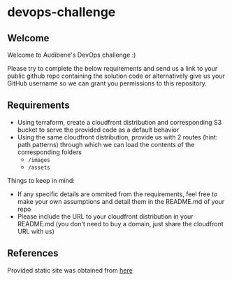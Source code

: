 # devops-challenge

## Welcome

Welcome to Audibene's DevOps challenge :)

Please try to complete the below requirements and send us a link to your public github repo containing the solution code or alternatively give us your GitHub username so we can grant you permissions to this repository.

## Requirements

* Using terraform, create a cloudfront distribution and corresponding S3 bucket to serve the provided code as a default behavior
* Using the same cloudfront distribution, provide us with 2 routes (hint: path patterns) through which we can load the contents of the corresponding folders
  * `/images`
  * `/assets`

Things to keep in mind:

* If any specific details are ommited from the requirements, feel free to make your own assumptions and detail them in the README.md of your repo
* Please include the URL to your cloudfront distribution in your README.md (you don't need to buy a domain, just share the cloudfront URL with us)
 
 ## References
 Provided static site was obtained from [here](https://github.com/cloudacademy/static-website-example)
